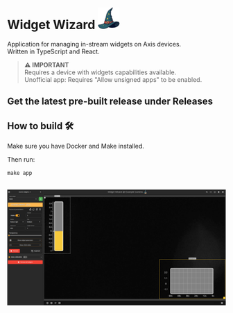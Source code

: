 # Widget Wizard <img src="files/images/wiz_hat.png" width="50" alt="widgy"/>

Application for managing in-stream widgets on Axis devices. \
Written in TypeScript and React.

> **⚠️ IMPORTANT** \
> Requires a device with widgets capabilities available.\
> Unofficial app: Requires "Allow unsigned apps" to be enabled.

## Get the latest pre-built release under Releases

## How to build 🛠️

Make sure you have Docker and Make installed.

Then run:

```shell
make app
```

<br/>
<img src="files/images/latest_screenshot.png" width="800" alt="screenshot"/>
